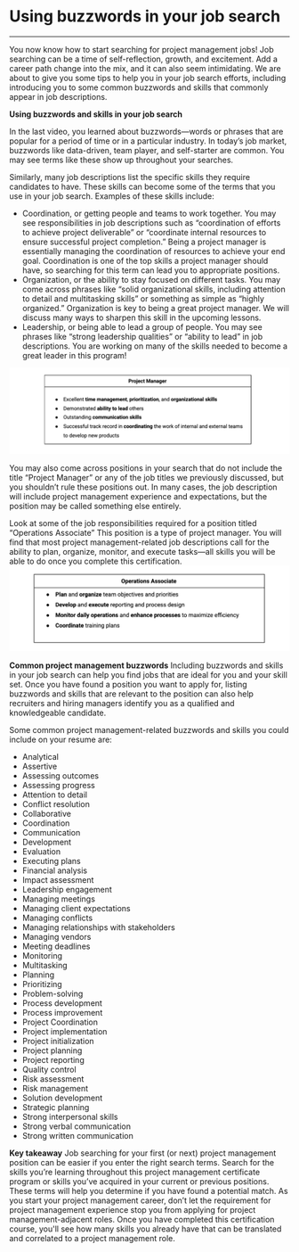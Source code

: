 # Using buzzwords in your job search
______
You now know how to start searching for project management jobs! Job searching can be a time of self-reflection, growth, and excitement. Add a career path change into the mix, and it can also seem intimidating. We are about to give you some tips to help you in your job search efforts, including introducing you to some common buzzwords and skills that commonly appear in job descriptions.

**Using buzzwords and skills in your job search**

In the last video, you learned about buzzwords—words or phrases that are popular for a period of time or in a particular industry. In today’s job market, buzzwords like data-driven, team player, and self-starter are common. You may see terms like these show up throughout your searches. 

Similarly, many job descriptions list the specific skills they require candidates to have. These skills can become some of the terms that you use in your job search. Examples of these skills include: 
* Coordination, or getting people and teams to work together. You may see responsibilities in job descriptions such as “coordination of efforts to achieve project deliverable” or “coordinate internal resources to ensure successful project completion.” Being a project manager is essentially managing the coordination of resources to achieve your end goal. Coordination is one of the top skills a project manager should have, so searching for this term can lead you to appropriate positions. 
* Organization, or the ability to stay focused on different tasks. You may come across phrases like “solid organizational skills, including attention to detail and multitasking skills” or something as simple as “highly organized.” Organization is key to being a great project manager. We will discuss many ways to sharpen this skill in the upcoming lessons.
* Leadership, or being able to lead a group of people. You may see phrases like “strong leadership qualities” or “ability to lead” in job descriptions. You are working on many of the skills needed to become a great leader in this program!

![pm chart 1](pm01.png)

You may also come across positions in your search that do not include the title “Project Manager” or any of the job titles we previously discussed, but you shouldn’t rule these positions out. In many cases, the job description will include project management experience and expectations, but the position may be called something else entirely. 

Look at some of the job responsibilities required for a position titled “Operations Associate” This position is a type of project manager. You will find that most project management-related job descriptions call for the ability to plan, organize, monitor, and execute tasks—all skills you will be able to do once you complete this certification.
![pm chart 2](pm02.png)


**Common project management buzzwords**
Including buzzwords and skills in your job search can help you find jobs that are ideal for you and your skill set. Once you have found a position you want to apply for, listing buzzwords and skills that are relevant to the position can also help recruiters and hiring managers identify you as a qualified and knowledgeable candidate. 

Some common project management-related buzzwords and skills you could include on your resume are:

* Analytical
* Assertive
* Assessing outcomes
* Assessing progress
* Attention to detail
* Conflict resolution
* Collaborative
* Coordination
* Communication
* Development
* Evaluation
* Executing plans
* Financial analysis
* Impact assessment
* Leadership engagement
* Managing meetings
* Managing client expectations
* Managing conflicts
* Managing relationships with stakeholders
* Managing vendors
* Meeting deadlines
* Monitoring
* Multitasking
* Planning
* Prioritizing
* Problem-solving
* Process development
* Process improvement
* Project Coordination
* Project implementation
* Project initialization
* Project planning
* Project reporting
* Quality control
* Risk assessment
* Risk management
* Solution development
* Strategic planning
* Strong interpersonal skills
* Strong verbal communication
* Strong written communication

**Key takeaway**
Job searching for your first (or next) project management position can be easier if you enter the right search terms. Search for the skills you’re learning throughout this project management certificate program or skills you’ve acquired in your current or previous positions. These terms will help you determine if you have found a potential match. As you start your project management career, don’t let the requirement for project management experience stop you from applying for project management-adjacent roles. Once you have completed this certification course, you'll see how many skills you already have that can be translated and correlated to a project management role.